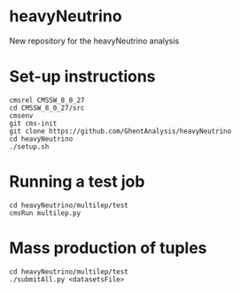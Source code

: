 # heavyNeutrino
New repository for the heavyNeutrino analysis

# Set-up instructions
```
cmsrel CMSSW_8_0_27
cd CMSSW_8_0_27/src
cmsenv
git cms-init
git clone https://github.com/GhentAnalysis/heavyNeutrino
cd heavyNeutrino
./setup.sh
```

# Running a test job
```
cd heavyNeutrino/multilep/test
cmsRun multilep.py
```

# Mass production of tuples
```
cd heavyNeutrino/multilep/test
./submitAll.py <datasetsFile>
```
